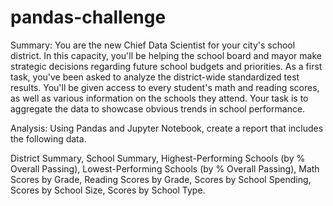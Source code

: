 # pandas-challenge

Summary: You are the new Chief Data Scientist for your city's school district. In this capacity, you'll be helping the school board and mayor make strategic decisions regarding future school budgets and priorities.
As a first task, you've been asked to analyze the district-wide standardized test results. You'll be given access to every student's math and reading scores, as well as various information on the schools they attend. Your task is to aggregate the data to showcase obvious trends in school performance.

Analysis: Using Pandas and Jupyter Notebook, create a report that includes the following data. 

District Summary, 
School Summary, 
Highest-Performing Schools (by % Overall Passing), 
Lowest-Performing Schools (by % Overall Passing), 
Math Scores by Grade, 
Reading Scores by Grade, 
Scores by School Spending, 
Scores by School Size, 
Scores by School Type.










